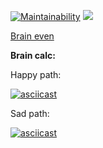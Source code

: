 [![Maintainability](https://api.codeclimate.com/v1/badges/a99a88d28ad37a79dbf6/maintainability)](https://codeclimate.com/github/codeclimate/codeclimate/maintainability)
![](https://github.com/vladfiliucov/frontend-project-lvl1/workflows/Lint/badge.svg)

[Brain even](/docs/brain-even.md)

__Brain calc:__

Happy path:

[![asciicast](https://asciinema.org/a/meyiSwkmvPUKN9ly6Ec5NOopY.svg)](https://asciinema.org/a/meyiSwkmvPUKN9ly6Ec5NOopY?autoplay=1&theme=solarized-light)

Sad path:

[![asciicast](https://asciinema.org/a/ubnFOJm9EcnxFKa0A947NCqgP.svg)](https://asciinema.org/a/ubnFOJm9EcnxFKa0A947NCqgP?autoplay=1&theme=solarized-light)
